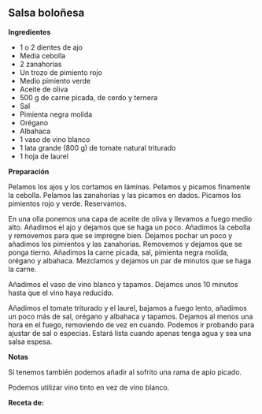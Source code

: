 ## Salsa boloñesa

**Ingredientes**

- 1 o 2 dientes de ajo
- Media cebolla
- 2 zanahorias
- Un trozo de pimiento rojo
- Medio pimiento verde
- Aceite de oliva
- 500 g de carne picada, de cerdo y ternera
- Sal
- Pimienta negra molida
- Orégano
- Albahaca
- 1 vaso de vino blanco
- 1 lata grande (800 g) de tomate natural triturado
- 1 hoja de laurel

**Preparación**

Pelamos los ajos y los cortamos en láminas. Pelamos y picamos finamente la cebolla. Pelamos las zanahorias y las picamos en dados. Picamos los pimientos rojo y verde. Reservamos.

En una olla ponemos una capa de aceite de oliva y llevamos a fuego medio alto. Añadimos el ajo y dejamos que se haga un poco. Añadimos la cebolla y removemos para que se impregne bien. Dejamos pochar un poco y añadimos los pimientos y las zanahorias. Removemos y dejamos que se ponga tierno. Añadimos la carne picada, sal, pimienta negra molida, orégano y albahaca. Mezclamos y dejamos un par de minutos que se haga la carne. 

Añadimos el vaso de vino blanco y tapamos. Dejamos unos 10 minutos hasta que el vino haya reducido. 

Añadimos el tomate triturado y el laurel, bajamos a fuego lento, añadimos un poco más de sal, orégano y albahaca y tapamos. Dejamos al menos una hora en el fuego, removiendo de vez en cuando. Podemos ir probando para ajustar de sal o especias. Estará lista cuando apenas tenga agua y sea una salsa espesa.

**Notas**

Si tenemos también podemos añadir al sofrito una rama de apio picado.

Podemos utilizar vino tinto en vez de vino blanco.

**Receta de:** 